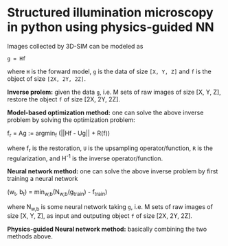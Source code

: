 # Structured illumination microscopy in python using physics-guided NN

Images collected by 3D-SIM can be modeled as

`g = Hf`

where `H` is the forward model, `g` is the data of size `[X, Y, Z]` and `f` is the object of size `[2X, 2Y, 2Z]`.

**Inverse prolem:** given the data `g`, i.e. M sets of raw images of size [X, Y, Z], restore the object `f` of size [2X, 2Y, 2Z].

**Model-based optimization method:** one can solve the above inverse problem by solving the optimization problem:

f<sub>r</sub> = Ag := argmin<sub>f</sub> (||Hf - Ug|| + R(f))

where f<sub>r</sub> is the restoration, `U` is the upsampling operator/function, `R` is the regularization, and H<sup>-1</sup> is the inverse operator/function.

**Neural network method:** one can solve the above inverse problem by first training a neural network

(w<sub>t</sub>, b<sub>t</sub>) = min<sub>w,b</sub>(N<sub>w,b</sub>(g<sub>train</sub>) - f<sub>train</sub>)

where N<sub>w,b</sub> is some neural network taking `g`, i.e. M sets of raw images of size [X, Y, Z], as input and outputing object `f` of size [2X, 2Y, 2Z].

**Physics-guided Neural network method:** basically combining the two methods above.
